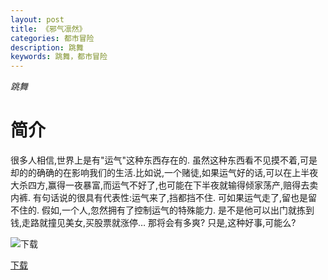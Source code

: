 ```yaml
---
layout: post
title: 《邪气凛然》
categories: 都市冒险
description: 跳舞
keywords: 跳舞，都市冒险
---
```

*跳舞*

# 简介

很多人相信,世界上是有"运气"这种东西存在的.  虽然这种东西看不见摸不着,可是却的的确确的在影响我们的生活.比如说,一个赌徒,如果运气好的话,可以在上半夜大杀四方,赢得一夜暴富,而运气不好了,也可能在下半夜就输得倾家荡产,赔得去卖内裤.  有句话说的很具有代表性:运气来了,挡都挡不住.  可如果运气走了,留也是留不住的.  假如,一个人,忽然拥有了控制运气的特殊能力.  是不是他可以出门就拣到钱,走路就撞见美女,买股票就涨停…  那将会有多爽?  只是,这种好事,可能么?

![下载](http://tva1.sinaimg.cn/large/008dGP0Fgy1gtw9wmvetdj305a07dgll.jpg)

[下载](https://link.jscdn.cn/1drv/aHR0cHM6Ly8xZHJ2Lm1zL3QvcyFBaGU2R2dNWmVFb2poREtOcWtFU2Z2c3otcnBlP2U9bnhySU5O.txt)

